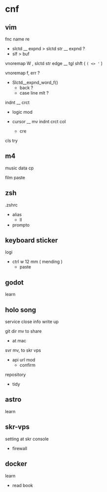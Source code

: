 
# cnf


## vim

fnc name re
- slctd __ expnd > slctd str __ expnd ?
- slf > buf

vnoremap W , slctd str edge __ tgl shft ( `( <> '` )


vnoremap f, err ?
- Slctd__expnd_word_f()
  - back ?
  - case line mlt ?

indnt __ crct
- logic mod

- cursor __ mv indnt crct col
  - cre

cls try


## m4

music data cp

film paste


## zsh

.zshrc
- alias
  - ll
- prompto


## keyboard sticker

logi
- ctrl w 12 mm ( mending )
  - paste


## godot

learn


## holo song

service close info write up

git dir mv to share
- at mac

svr mv, to skr vps
- api url mod
  - confirm

repository
- tidy


## astro

learn


## skr-vps

setting at skr console
- firewall


## docker

learn
- read book



